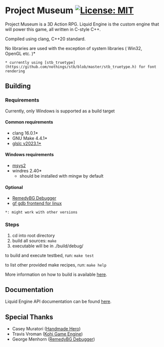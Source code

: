 <!--
 * Description:  Readme
 * Author:       Alicia Amarilla (smushyaa@gmail.com)
 * File Created: July 19, 2023
-->

# Project Museum [![License: MIT](https://img.shields.io/badge/License-MIT-yellow.svg)](https://opensource.org/licenses/MIT)

Project Museum is a 3D Action RPG. Liquid Engine is the custom engine that will power this game, all written in C-style C++.

Compiled using clang, C++20 standard.

No libraries are used with the exception of system libraries ( Win32, OpenGL etc. )*

`* currently using [stb_truetype](https://github.com/nothings/stb/blob/master/stb_truetype.h) for font rendering`

## Building

### Requirements
Currently, only Windows is supported as a build target

#### Common requirements
- clang 16.0.1*
- GNU Make 4.4.1*
- [glslc v2023.1*](https://github.com/google/shaderc/blob/main/downloads.md)
#### Windows requirements
- [msys2](https://www.msys2.org/wiki/MSYS2-installation/)
- windres 2.40*
    - should be installed with mingw by default
#### Optional
- [RemedyBG Debugger](https://remedybg.itch.io/remedybg)
- [gf gdb frontend for linux](https://github.com/nakst/gf)

`*: might work with other versions`

### Steps

1) cd into root directory
2) build all sources: ```make```
3) executable will be in ./build/debug/

to build and execute testbed, run: ```make test```

to list other provided make recipes, run: ```make help```

More information on how to build is available [here](./BUILD.md).

## Documentation

Liquid Engine API documentation can be found [here](./docs/toc.md).

## Special Thanks

- Casey Muratori ([Handmade Hero](https://www.youtube.com/@MollyRocket/))
- Travis Vroman ([Kohi Game Engine](https://www.youtube.com/@TravisVroman/))
- George Menhorn ([RemedyBG Debugger](https://remedybg.itch.io/remedybg))


